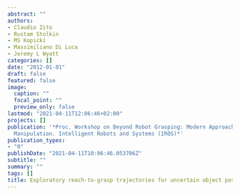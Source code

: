 ```yaml
---
abstract: ""
authors:
- Claudio Zito
- Rustam Stolkin
- MS Kopicki
- Massimiliano Di Luca
- Jeremy L Wyatt
categories: []
date: "2012-01-01"
draft: false
featured: false
image:
  caption: ""
  focal_point: ""
  preview_only: false
lastmod: "2021-04-11T12:06:46+02:00"
projects: []
publication: '*Proc. Workshop on Beyond Robot Grasping: Modern Approaches for Dynamic
  Manipulation. Intelligent Robots and Systems (IROS)*'
publication_types:
- "0"
publishDate: "2021-04-11T10:06:46.053706Z"
subtitle: ""
summary: ""
tags: []
title: Exploratory reach-to-grasp trajectories for uncertain object poses
---
```

